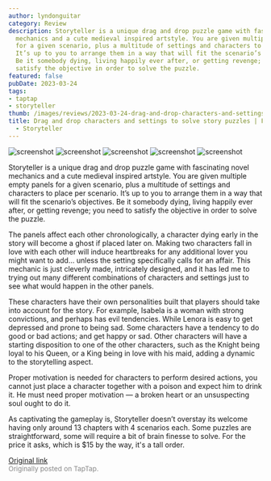 ```yaml
---
author: lyndonguitar
category: Review
description: Storyteller is a unique drag and drop puzzle game with fascinating novel
  mechanics and a cute medieval inspired artstyle. You are given multiple empty panels
  for a given scenario, plus a multitude of settings and characters to place per scenario.
  It’s up to you to arrange them in a way that will fit the scenario’s objectives.
  Be it somebody dying, living happily ever after, or getting revenge; you need to
  satisfy the objective in order to solve the puzzle.
featured: false
pubDate: 2023-03-24
tags:
- taptap
- storyteller
thumb: /images/reviews/2023-03-24-drag-and-drop-characters-and-settings-to-solve-story-puzzles--first-impressions---storyte-0.avif
title: Drag and drop characters and settings to solve story puzzles | First Impressions
  - Storyteller
---
```


<div class="gallery">
  <img src="/images/reviews/2023-03-24-drag-and-drop-characters-and-settings-to-solve-story-puzzles--first-impressions---storyte-0.avif" alt="screenshot" />
  <img src="/images/reviews/2023-03-24-drag-and-drop-characters-and-settings-to-solve-story-puzzles--first-impressions---storyte-1.avif" alt="screenshot" />
  <img src="/images/reviews/2023-03-24-drag-and-drop-characters-and-settings-to-solve-story-puzzles--first-impressions---storyte-2.avif" alt="screenshot" />
  <img src="/images/reviews/2023-03-24-drag-and-drop-characters-and-settings-to-solve-story-puzzles--first-impressions---storyte-3.avif" alt="screenshot" />
  <img src="/images/reviews/2023-03-24-drag-and-drop-characters-and-settings-to-solve-story-puzzles--first-impressions---storyte-4.avif" alt="screenshot" />
</div>

Storyteller is a unique drag and drop puzzle game with fascinating novel mechanics and a cute medieval inspired artstyle. You are given multiple empty panels for a given scenario, plus a multitude of settings and characters to place per scenario. It’s up to you to arrange them in a way that will fit the scenario’s objectives. Be it somebody dying, living happily ever after, or getting revenge; you need to satisfy the objective in order to solve the puzzle.

The panels affect each other chronologically, a character dying early in the story will become a ghost if placed later on. Making two characters fall in love with each other will induce heartbreaks for any additional lover you might want to add… unless the setting specifically calls for an affair. This mechanic is just cleverly made, intricately designed, and it has led me to trying out many different combinations of characters and settings just to see what would happen in the other panels.

These characters have their own personalities built that players should take into account for the story. For example, Isabela is a woman with strong convictions, and perhaps has evil tendencies. While Lenora is easy to get depressed and prone to being sad. Some characters have a tendency to do good or bad actions; and get happy or sad. Other characters will have a starting disposition to one of the other characters, such as the Knight being loyal to his Queen, or a King being in love with his maid, adding a dynamic to the storytelling aspect.

Proper motivation is needed for characters to perform desired actions, you cannot just place a character together with a poison and expect him to drink it. He must need proper motivation — a broken heart or an unsuspecting soul ought to do it.

As captivating the gameplay is, Storyteller doesn’t overstay its welcome having only around 13 chapters with 4 scenarios each. Some puzzles are straightforward, some will require a bit of brain finesse to solve. For the price it asks, which is $15 by the way, it's a tall order.

[Original link](https://www.taptap.io/post/4883548)<br><span style="font-size: 0.95em; color: #888;">Originally posted on TapTap.</span>